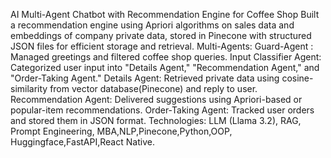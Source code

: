  AI Multi-Agent Chatbot with Recommendation Engine for Coffee Shop
 Built a recommendation engine using Apriori algorithms on sales data and embeddings of company private
 data, stored in Pinecone with structured JSON files for efficient storage and retrieval.
      Multi-Agents:
 Guard-Agent : Managed greetings and filtered coffee shop queries.
 Input Classifier Agent: Categorized user input into "Details Agent," "Recommendation Agent,"  and  
                                            "Order-Taking Agent."
 Details Agent: Retrieved private data using cosine-similarity from vector database(Pinecone) and reply to
 user.
 Recommendation Agent: Delivered suggestions using Apriori-based or popular-item recommendations.
 Order-Taking Agent: Tracked user orders and stored them in JSON format.
 Technologies: LLM (Llama 3.2), RAG, Prompt Engineering, MBA,NLP,Pinecone,Python,OOP,
                                     Huggingface,FastAPI,React Native.
